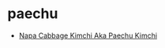 # paechu

 * [Napa Cabbage Kimchi Aka Paechu Kimchi](../index/n/napa-cabbage-kimchi-aka-paechu-kimchi-51209010.json)
